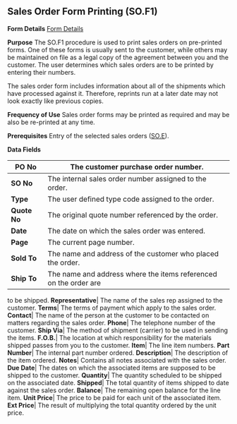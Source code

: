 ## Sales Order Form Printing (SO.F1)
<PageHeader />

**Form Details**
[Form Details](../SO-F1-1/README.md)

**Purpose**
The SO.F1 procedure is used to print sales orders on pre-printed forms. One of
these forms is usually sent to the customer, while others may be maintained on
file as a legal copy of the agreement between you and the customer. The user
determines which sales orders are to be printed by entering their numbers.

The sales order form includes information about all of the shipments which
have processed against it. Therefore, reprints run at a later date may not
look exactly like previous copies.

**Frequency of Use**
Sales order forms may be printed as required and may be also be re-printed at
any time.

**Prerequisites**
Entry of the selected sales orders ([SO.E](../SO-E/README.md)).

**Data Fields**

| **PO No**    | The customer purchase order number.                              |
| ------------ | ---------------------------------------------------------------- |
| **SO No**    | The internal sales order number assigned to the order.           |
| **Type**     | The user defined type code assigned to the order.                |
| **Quote No** | The original quote number referenced by the order.               |
| **Date**     | The date on which the sales order was entered.                   |
| **Page**     | The current page number.                                         |
| **Sold To**  | The name and address of the customer who placed the order.       |
| **Ship To**  | The name and address where the items referenced on the order are |
to be shipped.
**Representative**|  The name of the sales rep assigned to the customer.
**Terms**|  The terms of payment which apply to the sales order.
**Contact**|  The name of the person at the customer to be contacted on
matters regarding the sales order.
**Phone**|  The telephone number of the customer.
**Ship Via**|  The method of shipment (carrier) to be used in sending the
items.
**F.O.B.**|  The location at which responsibility for the materials shipped
passes from you to the customer.
**Item**|  The line item numbers.
**Part Number**|  The internal part number ordered.
**Description**|  The description of the item ordered.
**Notes**|  Contains all notes associated with the sales order.
**Due Date**|  The dates on which the associated items are supposed to be
shipped to the customer.
**Quantity**|  The quantity scheduled to be shipped on the associated date.
**Shipped**|  The total quantity of items shipped to date against the sales
order.
**Balance**|  The remaining open balance for the line item.
**Unit Price**|  The price to be paid for each unit of the associated item.
**Ext Price**|  The result of multiplying the total quantity ordered by the
unit price.

<badge text= "Version 8.10.57 " vertical="middle" />

<PageFooter />

